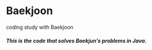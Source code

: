 # Baekjoon
coding study with Baekjoon

##### This is the code that solves Baekjun's problems in Java.
